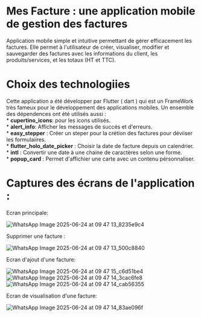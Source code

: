# Mes Facture : une application mobile de gestion des factures
  Application mobile simple et intuitive permettant de gérer efficacement les factures. Elle permet à l'utilisateur de créer, visualiser, modifier et sauvegarder des     factures avec les informations du client, les produits/services, et les totaux (HT et TTC).
  
# Choix des technologiies
  Cette application a été développer par Flutter ( dart ) qui est un FrameWork très fameux pour le développement des applications mobiles.
  Un ensemble des dépendences ont été utilisés aussi :  
      * **cupertino_icons**: pour les icons utilisés.   
      * **alert_info**: Afficher les messages de succés et d'erreurs.  
      * **easy_stepper** : Créer un steper pour la crétion des factures pour déviiser les formulaiires.  
      * **flutter_holo_date_picker** : Choisir la date de facture depuis un calendrier.  
      * **intl** : Convertir une date à une chaine de caractères selon une forme.  
      * **popup_card** : Permet d'affichier une carte avec un contenu pérsonnaliser.  

# Captures des écrans de l'application :
  Ecran principale:
  
  ![WhatsApp Image 2025-06-24 at 09 47 13_8235e9c4](https://github.com/user-attachments/assets/71fae3db-4a84-45ac-8e11-b37acda1c35a)

  Supprimer une facture :

  ![WhatsApp Image 2025-06-24 at 09 47 13_500c8840](https://github.com/user-attachments/assets/6021caba-3d4d-4c32-b3e0-96da55e846ea)

  Ecran d'ajout d'une facture:
  
  ![WhatsApp Image 2025-06-24 at 09 47 15_c6d51be4](https://github.com/user-attachments/assets/2359703d-252b-49bf-9f35-a085c5c6671a)
  ![WhatsApp Image 2025-06-24 at 09 47 14_3cac6fe8](https://github.com/user-attachments/assets/20d27b5e-8bf7-4fa4-806f-fa65d15641c3)
  ![WhatsApp Image 2025-06-24 at 09 47 14_cab56355](https://github.com/user-attachments/assets/82ae2219-2dcc-4cb0-9d8c-ac1c8a5d240e)

  Ecran de visualisation d'une facture:

  ![WhatsApp Image 2025-06-24 at 09 47 14_83ae096f](https://github.com/user-attachments/assets/cb52e9b1-0992-4d2e-8ce7-636192375750)


